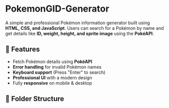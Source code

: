# PokemonGID-Generator

A simple and professional Pokémon information generator built using **HTML, CSS, and JavaScript**. Users can search for a Pokémon by name and get details like **ID, weight, height, and sprite image** using the **PokéAPI**.

## 🚀 Features
- Fetch Pokémon details using **PokéAPI**
- **Error handling** for invalid Pokémon names
- **Keyboard support** (Press "Enter" to search)
- **Professional UI** with a modern design
- Fully **responsive** on mobile & desktop

## 📂 Folder Structure
